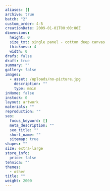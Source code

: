 ```yaml
---
aliases: []
archive: true
batch: "2"
custom_order: 4-5
creationDate: 2009-01-01T00:00:00Z
dimensions:
  height: 0
  size_txt: single panel - cotton deep canvas
  thickness: 4
  width: 0
drafs: false
draft: true
summary: ""
gallery: false
images:
  - asset: /uploads/no-picture.jpg
    description: ""
    type: main
inHome: false
instock: 0
layout: artwork
materials: ""
reproduction: ""
seo:
  focus_keyword: []
  meta_description: ""
  seo_title: ""
  short_name: ""
  sitemap: true
shapes: ""
size: extra-large
store_info:
  price: false
tehnica: ""
themes:
  - other
title: ""
weight: 2000
---
```

